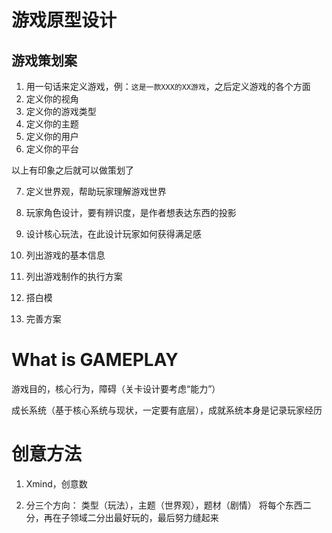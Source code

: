 # 游戏原型设计


## 游戏策划案

1. 用一句话来定义游戏，例：`这是一款XXX的XX游戏`，之后定义游戏的各个方面
2. 定义你的视角
3. 定义你的游戏类型
4. 定义你的主题
5. 定义你的用户
6. 定义你的平台

以上有印象之后就可以做策划了

7. 定义世界观，帮助玩家理解游戏世界

8. 玩家角色设计，要有辨识度，是作者想表达东西的投影

9. 设计核心玩法，在此设计玩家如何获得满足感

10. 列出游戏的基本信息

11. 列出游戏制作的执行方案

12. 搭白模

13. 完善方案

# What is GAMEPLAY

游戏目的，核心行为，障碍（关卡设计要考虑“能力”）

成长系统（基于核心系统与现状，一定要有底层），成就系统本身是记录玩家经历

# 创意方法

1. Xmind，创意数

2. 分三个方向：
    类型（玩法），主题（世界观），题材（剧情）
    将每个东西二分，再在子领域二分出最好玩的，最后努力缝起来
